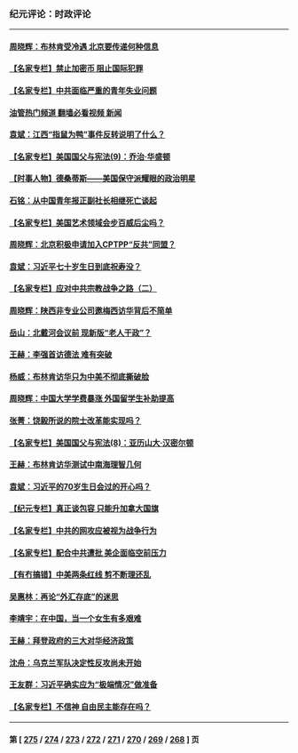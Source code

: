 ### 纪元评论：时政评论
---
#### [周晓辉：布林肯受冷遇 北京要传递何种信息](../../pages/nsc1025/n14019137.md?06200330) 
#### [【名家专栏】禁止加密币 阻止国际犯罪](../../pages/nsc1025/n14018252.md?06200330) 
#### [【名家专栏】中共面临严重的青年失业问题](../../pages/nsc1025/n14018997.md?06200330) 
#### [油管热门频道 翻墙必看视频 新闻](ok?06200330)
#### [袁斌：江西“指鼠为鸭”事件反转说明了什么？](../../pages/nsc1025/n14018752.md?06200330) 
#### [【名家专栏】美国国父与宪法(9)：乔治‧华盛顿](../../pages/nsc1025/n14016040.md?06200330) 
#### [【时事人物】德桑蒂斯——美国保守派耀眼的政治明星](../../pages/nsc1025/n14018572.md?06200330) 
#### [石铭：从中国青年报正副社长相继死亡谈起](../../pages/nsc1025/n14018592.md?06200330) 
#### [【名家专栏】美国艺术领域会步百威后尘吗？](../../pages/nsc1025/n14018272.md?06200330) 
#### [周晓辉：北京积极申请加入CPTPP“反共”同盟？](../../pages/nsc1025/n14018312.md?06200330) 
#### [袁斌：习近平七十岁生日到底祝寿没？](../../pages/nsc1025/n14018186.md?06200330) 
#### [【名家专栏】应对中共宗教战争之路（二）](../../pages/nsc1025/n14010376.md?06200330) 
#### [周晓辉：陕西非专业公司邀梅西访华背后不简单](../../pages/nsc1025/n14018000.md?06200330) 
#### [岳山：北戴河会议前 现新版“老人干政”？](../../pages/nsc1025/n14017963.md?06200330) 
#### [王赫：李强首访德法 难有突破](../../pages/nsc1025/n14017840.md?06200330) 
#### [杨威：布林肯访华只为中美不彻底撕破脸](../../pages/nsc1025/n14017702.md?06200330) 
#### [周晓辉：中国大学学费暴涨 外国留学生补助提高](../../pages/nsc1025/n14017565.md?06200330) 
#### [张菁：饶毅所说的院士改革能实现吗？](../../pages/nsc1025/n14016927.md?06200330) 
#### [【名家专栏】美国国父与宪法(8)：亚历山大‧汉密尔顿](../../pages/nsc1025/n14013727.md?06200330) 
#### [王赫：布林肯访华测试中南海理智几何](../../pages/nsc1025/n14017221.md?06200330) 
#### [袁斌：习近平的70岁生日会过的开心吗？](../../pages/nsc1025/n14017243.md?06200330) 
#### [【纪元专栏】真正谈包容 只能升加拿大国旗](../../pages/nsc1025/n14016960.md?06200330) 
#### [【名家专栏】中共的网攻应被视为战争行为](../../pages/nsc1025/n14016740.md?06200330) 
#### [【名家专栏】配合中共遭批 美企面临空前压力](../../pages/nsc1025/n14016707.md?06200330) 
#### [【有冇搞错】中美两条红线 剪不断理还乱](../../pages/nsc1025/n14016637.md?06200330) 
#### [吴惠林：再论“外汇存底”的迷思](../../pages/nsc1025/n14016684.md?06200330) 
#### [李靖宇：在中国，当一个女生有多艰难](../../pages/nsc1025/n14016672.md?06200330) 
#### [王赫：拜登政府的三大对华经济政策](../../pages/nsc1025/n14016451.md?06200330) 
#### [沈舟：乌克兰军队决定性反攻尚未开始](../../pages/nsc1025/n14016323.md?06200330) 
#### [王友群：习近平确实应为“极端情况”做准备](../../pages/nsc1025/n14016235.md?06200330) 
#### [【名家专栏】不信神 自由民主能存在吗？](../../pages/nsc1025/n14014131.md?06200330) 

---
#### 第 [ [275](./275.md?06200330) / [274](./274.md?06200330) / [273](./273.md?06200330) / [272](./272.md?06200330) / [271](./271.md?06200330) / [270](./270.md?06200330) / [269](./269.md?06200330) / [268](./268.md?06200330) ] 页
